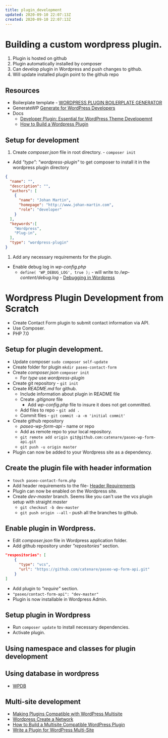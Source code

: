 ```yaml
---
title: plugin_development
updated: 2020-09-10 22:07:13Z
created: 2020-09-10 22:07:13Z
---
```


# Building a custom wordpress plugin.
1. Plugin is hosted on github
1. Plugin automatically installed by composer
1. Can develop plugin in Wordpress and push changes to github.
1. Will update installed plugin point to the github repo

## Resources
* Boilerplate template - [WORDPRESS PLUGIN BOILERPLATE GENERATOR](https://wppb.me/)
* GenerateWP [Generate for WordPress Developers](https://generatewp.com/)
* Docs
    * [Developer Plugin: Essential for WordPress Theme Developemnt](https://code.tutsplus.com/articles/developer-plugin-essential-for-wordpress-theme-development--cms-22028)
    * [How to Build a Wordpress Plugin](https://scotch.io/tutorials/how-to-build-a-wordpress-plugin-part-1)

## Setup for development
1. Create *composer.json* file in root directory. - `composer init`
  * Add *"type": "wordpress-plugin"* to get composer to install it in the wordpress plugin directory
```json
{
  "name": "",
  "description": "",
  "authors": [
    {
      "name": "Johan Martin",
      "homepage": "http://www.johan-martin.com",
      "role": "developer"
    }
  ],
  "keywords":[
    "Wordpress",
    "Plug-in",
  ],
  "type": "wordpress-plugin"
}
```
1. Add any necessary requirements for the plugin.
* Enable debug log in *wp-config.php*
    * `define( 'WP_DEBUG_LOG', true );` - will write to */wp-content/debug.log* - [Debugging in Wordpress](https://codex.wordpress.org/Debugging_in_WordPress)

# Wordpress Plugin Development from Scratch
* Create Contact Form plugin to submit contact information via API.
* Use Composer.
* PHP 7.0
## Setup for plugin development.
* Update composer `sudo composer self-update`
* Create folder for plugin `mkdir paseo-contact-form`
* Create *composer.json* `composer init`
    * For *type* use *wordpress-plugin*
* Create git repository - `git init`
* Create *README.md* for github.
    * Include information about plugin in README file
    * Create *.gitignore* file
        * Add *wp-config.php* file to insure it does not get committed.
    * Add files to repo - `git add .`
    * Commit files - `git commit -a -m 'initial commit'`
* Create github repository
    * *paseo-wp-form-api* - name or repo
    * Add as remote repo to your local repository.
    * `git remote add origin git@github.com:catenare/paseo-wp-form-api.git`
    * `git push -u origin master`
* Plugin can now be added to your Wordpress site as a dependency.

## Create the plugin file with header information
* `touch paseo-contact-form.php`
* Add header requirements to the file-  [Header Requirements](https://developer.wordpress.org/plugins/the-basics/header-requirements/)
* Plugin can now be enabled on the Wordpress site.
* Create *dev-master* branch. Seems like you can't use the vcs plugin setup with straight *master*
    * `git checkout -b dev-master`
    * `git push origin --all` - push all the branches to github.


## Enable plugin in Wordpress.
* Edit *composer.json* file in Wordpress application folder.
* Add github repository under *"repositories"* section.
```json
"respositories": [
    {
      "type": "vcs",
      "url": "https://github.com/catenare/paseo-wp-form-api.git"
    }
]
```
* Add plugin to *"require"* section.
* `"paseo/contact-form-api": "dev-master"`
* Plugin is now installable in Wordpress Admin.

## Setup plugin in Wordpress
* Run `composer update` to install necessary dependencies.
* Activate plugin.

## Using namespace and classes for plugin development

## Using database in wordpress
* [WPDB](https://developer.wordpress.org/reference/classes/wpdb/)

## Multi-site development
* [Making Plugins Compatible with WordPress Multisite](https://www.wphub.com/blog/posts/plugins-compatible-wordpress-multisite/)
* [Wordpress Create a Network](https://codex.wordpress.org/Create_A_Network)
* [How to Build a Multisite Compatible WordPress Plugin](https://wisdmlabs.com/blog/build-multisite-compatible-wordpress-plugin/)
* [Write a Plugin for WordPress Multi-Site](https://shibashake.com/wordpress-theme/write-a-plugin-for-wordpress-multi-site)
